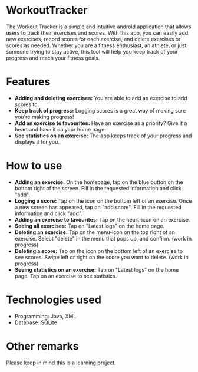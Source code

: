 # WorkoutTracker

The Workout Tracker is a simple and intuitive android application that allows users to track their exercises and scores. With this app,
you can easily add new exercises, record scores for each exercise, and delete exercises or scores as needed. Whether you are a fitness enthusiast,
an athlete, or just someone trying to stay active, this tool will help you keep track of your progress and reach your fitness goals.


# Features
* __Adding and deleting exercises:__ You are able to add an exercise to add scores to.
* __Keep track of progress:__ Logging scores is a great way of making sure you're making progress!
* __Add an exercise to favourites:__ Have an exercise as a priority? Give it a heart and have it on your home page!
* __See statistics on an exercise:__ The app keeps track of your progress and displays it for you.

# How to use
* __Adding an exercise:__ On the homepage, tap on the blue button on the bottom right of the screen. Fill in the requested information and click "add".
* __Logging a score:__ Tap on the icon on the bottom left of an exercise. Once a new screen has appeared, tap on "add score". Fill in the requested information and click "add".
* __Adding an exercise to favourites:__ Tap on the heart-icon on an exercise.
* __Seeing all exercises:__ Tap on "Latest logs" on the home page.
* __Deleting an exercise:__ Tap on the menu-icon on the top right of an exercise. Select "delete" in the menu that pops up, and confirm. (work in progress)
* __Deleting a score:__ Tap on the icon on the bottom left of an exercise to see scores. Swipe left or right on the score you want to delete. (work in progress)
* __Seeing statistics on an exercise:__ Tap on "Latest logs" on the home page. Tap on an exercise to see statistics.

# Technologies used
* Programming: Java, XML
* Database: SQLite

# Other remarks
Please keep in mind this is a learning project. 
